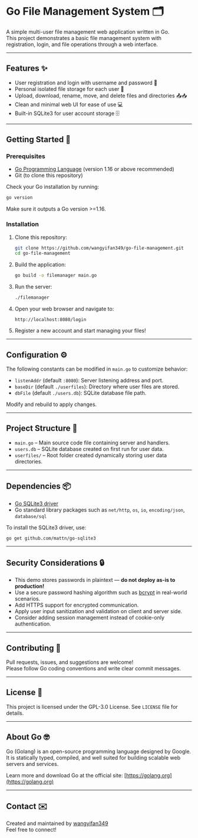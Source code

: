 # Go File Management System 🗂️

A simple multi-user file management web application written in Go.  
This project demonstrates a basic file management system with registration, login, and file operations through a web interface.

---

## Features ✨

- User registration and login with username and password 🔐
- Personal isolated file storage for each user 📁
- Upload, download, rename, move, and delete files and directories 📤📥
- Clean and minimal web UI for ease of use 💻
- Built-in SQLite3 for user account storage 🗄️

---

## Getting Started 🚀

### Prerequisites

- [Go Programming Language](https://golang.org/doc/install) (version 1.16 or above recommended)
- Git (to clone this repository)

Check your Go installation by running:

```bash
go version
```

Make sure it outputs a Go version >=1.16.

### Installation

1. Clone this repository:

   ```bash
   git clone https://github.com/wangyifan349/go-file-management.git
   cd go-file-management
   ```

2. Build the application:

   ```bash
   go build -o filemanager main.go
   ```

3. Run the server:

   ```bash
   ./filemanager
   ```

4. Open your web browser and navigate to:

   ```
   http://localhost:8080/login
   ```

5. Register a new account and start managing your files!

---

## Configuration ⚙️

The following constants can be modified in `main.go` to customize behavior:

- `listenAddr` (default `:8080`): Server listening address and port.
- `baseDir` (default `./userfiles`): Directory where user files are stored.
- `dbFile` (default `./users.db`): SQLite database file path.

Modify and rebuild to apply changes.

---

## Project Structure 📁

- `main.go` – Main source code file containing server and handlers.
- `users.db` – SQLite database created on first run for user data.
- `userfiles/` – Root folder created dynamically storing user data directories.

---

## Dependencies 📦

- [Go SQLite3 driver](https://github.com/mattn/go-sqlite3)
- Go standard library packages such as `net/http`, `os`, `io`, `encoding/json`, `database/sql`

To install the SQLite3 driver, use:

```bash
go get github.com/mattn/go-sqlite3
```

---

## Security Considerations 🔒

- This demo stores passwords in plaintext — **do not deploy as-is to production!**
- Use a secure password hashing algorithm such as [bcrypt](https://pkg.go.dev/golang.org/x/crypto/bcrypt) in real-world scenarios.
- Add HTTPS support for encrypted communication.
- Apply user input sanitization and validation on client and server side.
- Consider adding session management instead of cookie-only authentication.

---

## Contributing 🤝

Pull requests, issues, and suggestions are welcome!  
Please follow Go coding conventions and write clear commit messages.

---

## License 📄

This project is licensed under the GPL-3.0  License. See `LICENSE` file for details.

---

## About Go 🤓

Go (Golang) is an open-source programming language designed by Google. It is statically typed, compiled, and well suited for building scalable web servers and services.  

Learn more and download Go at the official site: [https://golang.org](https://golang.org)

---

## Contact ✉️

Created and maintained by [wangyifan349](https://github.com/wangyifan349)  
Feel free to connect!


